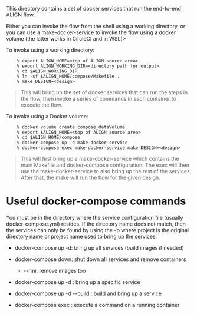 This directory contains a set of docker services that run the end-to-end ALIGN flow.

Either you can invoke the flow from the shell using a working
directory, or you can use a make-docker-service to invoke the flow
using a docker volume (the latter works in CircleCI and in WSL)>

To invoke using a working directory:

		% export ALIGN_HOME=<top of ALIGN source area>
		% export ALIGN_WORKING_DIR=<directory path for output>
		% cd $ALIGN_WORKING_DIR
		% ln -sf $ALIGN_HOME/compose/Makefile .
		% make DESIGN=<design>

> This will bring up the set of docker services that can run the steps
> in the flow, then invoke a series of commands in each container to
> execute the flow.

To invoke using a Docker volume:

		% docker volume create compose_dataVolume
		% export $ALIGN_HOME=<top of ALIGN source area>
		% cd $ALIGN_HOME/compose
		% docker-compose up -d make-docker-service
		% docker-compose exec make-docker-service make DESIGN=<design>

> This will first bring up a make-docker-service which contains the
> main Makefile and docker-compose configuration.  The exec will then
> use the make-docker-service to also bring up the rest of the
> services.  After that, the make will run the flow for the given design.

# Useful docker-compose commands

You must be in the directory where the service configuration file
(usually docker-compose.yml) resides.  If the directory name does not
match, then the services can only be found by using the -p <project>
where project is the original directory name or project name used to
bring up the services.

  - docker-compose up -d:  bring up all services (build images if needed)
  
  - docker-compose down:  shut down all services and remove containers
    - --rmi: remove images too
	
  - docker-compose up -d <service>:  bring up a specific service
  
  - docker-compose up -d --build <service>:  build and bring up a service
  
  - docker-compose exec <service> <command>:  execute a command on a running container

